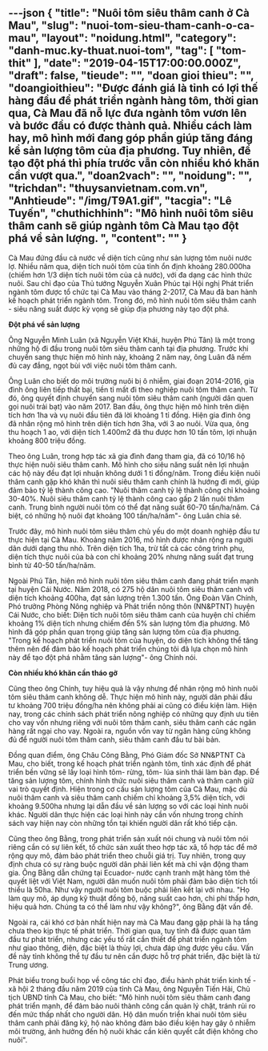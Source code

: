 ---json
{
    "title": "Nuôi tôm siêu thâm canh ở Cà Mau",
    "slug": "nuoi-tom-sieu-tham-canh-o-ca-mau",
    "layout": "noidung.html",
    "category": "danh-muc.ky-thuat.nuoi-tom",
    "tag": [
        "tom-thit"
    ],
    "date": "2019-04-15T17:00:00.000Z",
    "draft": false,
    "tieude": "",
    "doan gioi thieu": "",
    "doangioithieu": "Ðược đánh giá là tỉnh có lợi thế hàng đầu để phát triển ngành hàng tôm, thời gian qua, Cà Mau đã nỗ lực đưa ngành tôm vươn lên và bước đầu có được thành quả. Nhiều cách làm hay, mô hình mới đang góp phần giúp tăng đáng kể sản lượng tôm của địa phương. Tuy nhiên, để tạo đột phá thì phía trước vẫn còn nhiều khó khăn cần vượt qua.",
    "doan2vach": "",
    "noidung": "",
    "trichdan": "thuysanvietnam.com.vn",
    "Anhtieude": "/img/T9A1.gif",
    "tacgia": "Lê Tuyến",
    "chuthichhinh": "Mô hình nuôi tôm siêu thâm canh sẽ giúp ngành tôm Cà Mau tạo đột phá về sản lượng. ",
    "__content__": ""
}
---
<p>C&agrave; Mau đứng đầu cả nước về diện t&iacute;ch cũng như sản lượng t&ocirc;m nu&ocirc;i nước lợ. Nhiều năm qua, diện t&iacute;ch nu&ocirc;i t&ocirc;m của tỉnh ổn định khoảng 280.000ha (chiếm hơn 1/3 diện t&iacute;ch nu&ocirc;i t&ocirc;m của cả nước), với đa dạng c&aacute;c h&igrave;nh thức nu&ocirc;i. Sau chỉ đạo của Thủ tướng Nguyễn Xu&acirc;n Ph&uacute;c tại Hội nghị Ph&aacute;t triển ng&agrave;nh t&ocirc;m được tổ chức tại C&agrave; Mau v&agrave;o th&aacute;ng 2-2017, C&agrave; Mau đ&atilde; ban h&agrave;nh kế hoạch ph&aacute;t triển ng&agrave;nh t&ocirc;m. Trong đ&oacute;, m&ocirc; h&igrave;nh nu&ocirc;i t&ocirc;m si&ecirc;u th&acirc;m canh - si&ecirc;u năng suất được kỳ vọng sẽ gi&uacute;p địa phương n&agrave;y tạo đột ph&aacute;.</p>

<p><strong>&ETH;ột ph&aacute; về sản lượng</strong></p>

<p>&Ocirc;ng Nguyễn Minh Lu&acirc;n (x&atilde; Nguyễn Việt Kh&aacute;i, huyện Ph&uacute; T&acirc;n) l&agrave; một trong những hộ đi đầu trong nu&ocirc;i t&ocirc;m si&ecirc;u th&acirc;m canh tại địa phương. Trước khi chuyển sang thực hiện m&ocirc; h&igrave;nh n&agrave;y, khoảng 2 năm nay, &ocirc;ng Lu&acirc;n đ&atilde; nếm đủ cay đắng, ngọt b&ugrave;i với việc nu&ocirc;i t&ocirc;m th&acirc;m canh.</p>

<p>&Ocirc;ng Lu&acirc;n cho biết do m&ocirc;i trường nu&ocirc;i bị &ocirc; nhiễm, giai đoạn 2014-2016, gia đ&igrave;nh &ocirc;ng li&ecirc;n tiếp thất bại, tiền tỉ mất đi theo nghiệp nu&ocirc;i t&ocirc;m th&acirc;m canh. Từ đ&oacute;, &ocirc;ng quyết định chuyển sang nu&ocirc;i t&ocirc;m si&ecirc;u th&acirc;m canh (người d&acirc;n quen gọi nu&ocirc;i trải bạt) v&agrave;o năm 2017. Ban đầu, &ocirc;ng thực hiện m&ocirc; h&igrave;nh tr&ecirc;n diện t&iacute;ch hơn 1ha v&agrave; vụ nu&ocirc;i đầu ti&ecirc;n đ&atilde; lời khoảng 1 tỉ đồng. Hiện gia đ&igrave;nh &ocirc;ng đ&atilde; nh&acirc;n rộng m&ocirc; h&igrave;nh tr&ecirc;n diện t&iacute;ch hơn 3ha, với 3 ao nu&ocirc;i. Vừa qua, &ocirc;ng thu hoạch 1 ao, với diện t&iacute;ch 1.400m2&nbsp;đ&atilde; thu được hơn 10 tấn t&ocirc;m, lợi nhuận khoảng 800 triệu đồng.</p>

<p>Theo &ocirc;ng Lu&acirc;n, trong hợp t&aacute;c x&atilde; gia đ&igrave;nh đang tham gia, đ&atilde; c&oacute; 10/16 hộ thực hiện nu&ocirc;i si&ecirc;u th&acirc;m canh. M&ocirc; h&igrave;nh cho si&ecirc;u năng suất n&ecirc;n lợi nhuận c&aacute;c hộ n&agrave;y đều đạt lợi nhuận kh&ocirc;ng dưới 1 tỉ đồng/năm. Trong điều kiện nu&ocirc;i th&acirc;m canh gặp kh&oacute; khăn th&igrave; nu&ocirc;i si&ecirc;u th&acirc;m canh ch&iacute;nh l&agrave; hướng đi mới, gi&uacute;p đảm bảo tỷ lệ th&agrave;nh c&ocirc;ng cao. &quot;Nu&ocirc;i th&acirc;m canh tỷ lệ th&agrave;nh c&ocirc;ng chỉ khoảng 30-40%. Nu&ocirc;i si&ecirc;u th&acirc;m canh tỷ lệ th&agrave;nh c&ocirc;ng cao gấp 2 lần nu&ocirc;i th&acirc;m canh. Trung b&igrave;nh người nu&ocirc;i t&ocirc;m c&oacute; thể đạt năng suất 60-70 tấn/ha/năm. C&aacute; biệt, c&oacute; những hộ nu&ocirc;i đạt khoảng 100 tấn/ha/năm&quot;- &ocirc;ng Lu&acirc;n chia sẻ.</p>

<p>Trước đ&acirc;y, m&ocirc; h&igrave;nh nu&ocirc;i t&ocirc;m si&ecirc;u th&acirc;m chủ yếu do một doanh nghiệp đầu tư thực hiện tại C&agrave; Mau. Khoảng năm 2016, m&ocirc; h&igrave;nh được nh&acirc;n rộng ra người d&acirc;n dưới dạng thu nhỏ. Tr&ecirc;n diện t&iacute;ch 1ha, trừ tất cả c&aacute;c c&ocirc;ng tr&igrave;nh phụ, diện t&iacute;ch thực nu&ocirc;i của b&agrave; con chỉ khoảng 20% nhưng năng suất đạt trung b&igrave;nh từ 40-50 tấn/ha/năm.</p>

<p>Ngo&agrave;i Ph&uacute; T&acirc;n, hiện m&ocirc; h&igrave;nh nu&ocirc;i t&ocirc;m si&ecirc;u th&acirc;m canh đang ph&aacute;t triển mạnh tại huyện C&aacute;i Nước. Năm 2018, c&oacute; 275 hộ d&acirc;n nu&ocirc;i t&ocirc;m si&ecirc;u th&acirc;m canh với diện t&iacute;ch khoảng 400ha, đạt sản lượng tr&ecirc;n 1.300 tấn. &Ocirc;ng Đo&agrave;n Văn Ch&iacute;nh, Ph&oacute; trưởng Ph&ograve;ng N&ocirc;ng nghiệp v&agrave; Ph&aacute;t triển n&ocirc;ng th&ocirc;n (NN&amp;PTNT) huyện C&aacute;i Nước, cho biết: Diện t&iacute;ch nu&ocirc;i t&ocirc;m si&ecirc;u th&acirc;m canh của huyện chỉ chiếm khoảng 1% diện t&iacute;ch nhưng chiếm đến 5% sản lượng t&ocirc;m địa phương. M&ocirc; h&igrave;nh đ&atilde; g&oacute;p phần quan trọng gi&uacute;p tăng sản lượng t&ocirc;m của địa phương. &quot;Trong kế hoạch ph&aacute;t triển nu&ocirc;i t&ocirc;m của huyện, do diện t&iacute;ch kh&ocirc;ng thể tăng th&ecirc;m n&ecirc;n để đảm bảo kế hoạch ph&aacute;t triển ch&uacute;ng t&ocirc;i đ&atilde; lựa chọn m&ocirc; h&igrave;nh n&agrave;y để tạo đột ph&aacute; nhằm tăng sản lượng&quot;- &ocirc;ng Ch&iacute;nh n&oacute;i.</p>

<p><strong>C&ograve;n nhiều kh&oacute; khăn cần th&aacute;o gỡ</strong></p>

<p>Cũng theo &ocirc;ng Ch&iacute;nh, tuy hiệu quả l&agrave; vậy nhưng để nh&acirc;n rộng m&ocirc; h&igrave;nh nu&ocirc;i t&ocirc;m si&ecirc;u th&acirc;m canh kh&ocirc;ng dễ. Thực hiện m&ocirc; h&igrave;nh n&agrave;y, người d&acirc;n phải đầu tư khoảng 700 triệu đồng/ha n&ecirc;n kh&ocirc;ng phải ai cũng c&oacute; điều kiện l&agrave;m. Hiện nay, trong c&aacute;c ch&iacute;nh s&aacute;ch ph&aacute;t triển n&ocirc;ng nghiệp c&oacute; những quy định ưu ti&ecirc;n cho vay vốn nhưng ri&ecirc;ng với nu&ocirc;i t&ocirc;m th&acirc;m canh, si&ecirc;u th&acirc;m canh c&aacute;c ng&acirc;n h&agrave;ng rất ngại cho vay. Ngo&agrave;i ra, nguồn vốn vay từ ng&acirc;n h&agrave;ng cũng kh&ocirc;ng đủ để người nu&ocirc;i t&ocirc;m th&acirc;m canh, si&ecirc;u th&acirc;m canh đầu tư b&agrave;i bản.</p>

<p>Đồng quan điểm, &ocirc;ng Ch&acirc;u C&ocirc;ng Bằng, Ph&oacute; Gi&aacute;m đốc Sở NN&amp;PTNT C&agrave; Mau, cho biết, trong kế hoạch ph&aacute;t triển ng&agrave;nh t&ocirc;m, tỉnh x&aacute;c định để ph&aacute;t triển bền vững sẽ lấy loại h&igrave;nh t&ocirc;m- rừng, t&ocirc;m- l&uacute;a sinh th&aacute;i l&agrave;m b&agrave;n đạp. Để tăng sản lượng t&ocirc;m, ch&iacute;nh h&igrave;nh thức nu&ocirc;i si&ecirc;u th&acirc;m canh v&agrave; th&acirc;m canh giữ vai tr&ograve; quyết định. Hiện trong cơ cấu sản lượng t&ocirc;m của C&agrave; Mau, mặc d&ugrave; nu&ocirc;i th&acirc;m canh v&agrave; si&ecirc;u th&acirc;m canh chiếm chỉ khoảng 3,5% diện t&iacute;ch, với khoảng 9.500ha nhưng lại dẫn đầu về sản lượng so với c&aacute;c loại h&igrave;nh nu&ocirc;i kh&aacute;c. Người d&acirc;n thực hiện c&aacute;c loại h&igrave;nh n&agrave;y cần vốn nhưng trong ch&iacute;nh s&aacute;ch vay hiện nay c&ograve;n những tồn tại khiến người d&acirc;n rất kh&oacute; tiếp cận.</p>

<p>Cũng theo &ocirc;ng Bằng, trong ph&aacute;t triển sản xuất n&oacute;i chung v&agrave; nu&ocirc;i t&ocirc;m n&oacute;i ri&ecirc;ng cần c&oacute; sự li&ecirc;n kết, tổ chức sản xuất theo hợp t&aacute;c x&atilde;, tổ hợp t&aacute;c để mở rộng quy m&ocirc;, đảm bảo ph&aacute;t triển theo chuỗi gi&aacute; trị. Tuy nhi&ecirc;n, trong quy định chưa c&oacute; sự r&agrave;ng buộc người d&acirc;n phải li&ecirc;n kết m&agrave; chỉ vận động tham gia. &Ocirc;ng Bằng dẫn chứng tại Ecuador- nước cạnh tranh mặt h&agrave;ng t&ocirc;m thẻ quyết liệt với Việt Nam, người d&acirc;n muốn nu&ocirc;i t&ocirc;m phải đảm bảo diện t&iacute;ch tối thiểu l&agrave; 50ha. Như vậy người nu&ocirc;i t&ocirc;m buộc phải li&ecirc;n kết lại với nhau. &quot;Họ l&agrave;m quy m&ocirc;, &aacute;p dụng kỹ thuật đồng bộ, năng suất cao hơn, chi ph&iacute; thấp hơn, hiệu quả hơn. Ch&uacute;ng ta c&oacute; thể l&agrave;m như vậy kh&ocirc;ng?&quot;, &ocirc;ng Bằng đặt vấn đề.</p>

<p>Ngo&agrave;i ra, c&aacute;i kh&oacute; cơ bản nhất hiện nay m&agrave; C&agrave; Mau đang gặp phải l&agrave; hạ tầng chưa theo kịp thực tế ph&aacute;t triển. Thời gian qua, tuy tỉnh đ&atilde; được quan t&acirc;m đầu tư ph&aacute;t triển, nhưng c&aacute;c yếu tố rất cần thiết để ph&aacute;t triển ng&agrave;nh t&ocirc;m như giao th&ocirc;ng, điện, đặc biệt l&agrave; thủy lợi, chưa đ&aacute;p ứng được y&ecirc;u cầu. Vấn đề n&agrave;y tỉnh kh&ocirc;ng thể tự đầu tư n&ecirc;n cần được hỗ trợ ph&aacute;t triển, đặc biệt l&agrave; từ Trung ương.</p>

<p>Ph&aacute;t biểu trong buổi họp về c&ocirc;ng t&aacute;c chỉ đạo, điều h&agrave;nh ph&aacute;t triển kinh tế - x&atilde; hội 2 th&aacute;ng đầu năm 2019 của tỉnh C&agrave; Mau, &ocirc;ng Nguyễn Tiến Hải, Chủ tịch UBND tỉnh C&agrave; Mau, cho biết: &quot;M&ocirc; h&igrave;nh nu&ocirc;i t&ocirc;m si&ecirc;u th&acirc;m canh đang ph&aacute;t triển mạnh, để đảm bảo nu&ocirc;i th&agrave;nh c&ocirc;ng cần quản l&yacute; chặt, tr&aacute;nh rủi ro đến mức thấp nhất cho người d&acirc;n. Hộ d&acirc;n muốn triển khai nu&ocirc;i t&ocirc;m si&ecirc;u th&acirc;m canh phải đăng k&yacute;, hộ n&agrave;o kh&ocirc;ng đảm bảo điều kiện hay g&acirc;y &ocirc; nhiễm m&ocirc;i trường, ảnh hưởng đến hộ nu&ocirc;i kh&aacute;c cần ki&ecirc;n quyết cắt điện kh&ocirc;ng cho nu&ocirc;i&quot;.</p>
